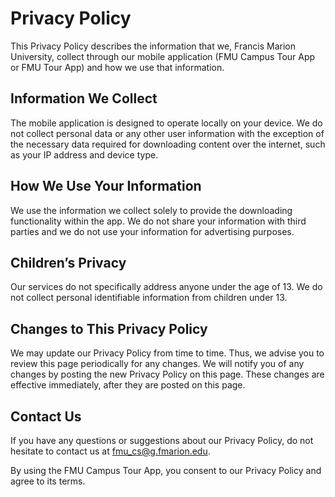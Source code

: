 # Privacy Policy
This Privacy Policy describes the information that we, Francis Marion University, collect through our mobile application (FMU Campus Tour App or FMU Tour App) and how we use that information.

## Information We Collect
The mobile application is designed to operate locally on your device. We do not collect personal data or any other user information with the exception of the necessary data required for downloading content over the internet, such as your IP address and device type.

## How We Use Your Information
We use the information we collect solely to provide the downloading functionality within the app. We do not share your information with third parties and we do not use your information for advertising purposes.

## Children’s Privacy
Our services do not specifically address anyone under the age of 13. We do not collect personal identifiable information from children under 13.

## Changes to This Privacy Policy
We may update our Privacy Policy from time to time. Thus, we advise you to review this page periodically for any changes. We will notify you of any changes by posting the new Privacy Policy on this page. These changes are effective immediately, after they are posted on this page.

## Contact Us
If you have any questions or suggestions about our Privacy Policy, do not hesitate to contact us at fmu_cs@g.fmarion.edu.

By using the FMU Campus Tour App, you consent to our Privacy Policy and agree to its terms.
